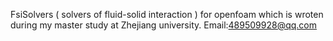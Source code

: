 FsiSolvers ( solvers of fluid-solid interaction ) for openfoam which is wroten 
during my master study at Zhejiang university.
Email:489509928@qq.com

